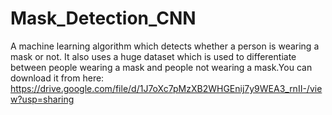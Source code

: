 # Mask_Detection_CNN
A machine learning algorithm which detects whether a person is wearing a mask or not. It also uses a huge dataset which is used to differentiate between people wearing a mask and people not wearing a mask.You can download it from here:
https://drive.google.com/file/d/1J7oXc7pMzXB2WHGEnij7y9WEA3_rnII-/view?usp=sharing
